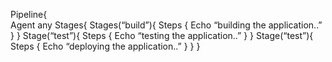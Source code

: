 Pipeline{                                     
    Agent any
    Stages{
             Stages(“build”){
                Steps {
                        Echo “building the application..”
                }
         }
             Stage(“test”){
                        Steps { 
                             Echo  “testing the application..”
                   } 
}
Stage(“test”){
                        Steps { 
                             Echo  “deploying the application..”
                   }
}
}

